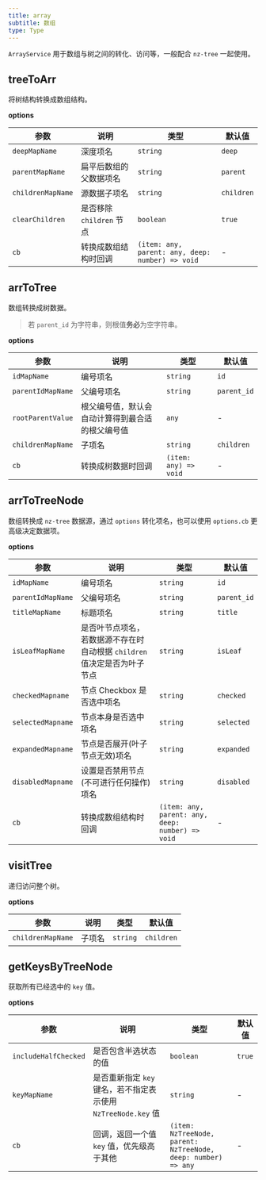 ```yaml
---
title: array
subtitle: 数组
type: Type
---
```


`ArrayService` 用于数组与树之间的转化、访问等，一般配合 `nz-tree` 一起使用。

## treeToArr

将树结构转换成数组结构。

**options**

| 参数 | 说明 | 类型 | 默认值 |
|----|----|----|-----|
| `deepMapName` | 深度项名 | `string` | `deep` |
| `parentMapName` | 扁平后数组的父数据项名 | `string` | `parent` |
| `childrenMapName` | 源数据子项名 | `string` | `children` |
| `clearChildren` | 是否移除 `children` 节点 | `boolean` | `true` |
| `cb` | 转换成数组结构时回调 | `(item: any, parent: any, deep: number) => void` | - |

## arrToTree

数组转换成树数据。

> 若 `parent_id` 为字符串，则根值**务必**为空字符串。

**options**

| 参数 | 说明 | 类型 | 默认值 |
|----|----|----|-----|
| `idMapName` | 编号项名 | `string` | `id` |
| `parentIdMapName` | 父编号项名 | `string` | `parent_id` |
| `rootParentValue` | 根父编号值，默认会自动计算得到最合适的根父编号值 | `any` | - |
| `childrenMapName` | 子项名 | `string` | `children` |
| `cb` | 转换成树数据时回调 | `(item: any) => void` | - |

## arrToTreeNode

数组转换成 `nz-tree` 数据源，通过 `options` 转化项名，也可以使用 `options.cb` 更高级决定数据项。

**options**

| 参数 | 说明 | 类型 | 默认值 |
|----|----|----|-----|
| `idMapName` | 编号项名 | `string` | `id` |
| `parentIdMapName` | 父编号项名 | `string` | `parent_id` |
| `titleMapName` | 标题项名 | `string` | `title` |
| `isLeafMapName` | 是否叶节点项名，若数据源不存在时自动根据 `children` 值决定是否为叶子节点 | `string` | `isLeaf` |
| `checkedMapname` | 节点 Checkbox 是否选中项名 | `string` | `checked` |
| `selectedMapname` | 节点本身是否选中项名 | `string` | `selected` |
| `expandedMapname` | 节点是否展开(叶子节点无效)项名 | `string` | `expanded` |
| `disabledMapname` | 设置是否禁用节点(不可进行任何操作)项名 | `string` | `disabled` |
| `cb` | 转换成数组结构时回调 | `(item: any, parent: any, deep: number) => void` | - |

## visitTree

递归访问整个树。

**options**

| 参数 | 说明 | 类型 | 默认值 |
|----|----|----|-----|
| `childrenMapName` | 子项名 | `string` | `children` |

## getKeysByTreeNode

获取所有已经选中的 `key` 值。

**options**

| 参数 | 说明 | 类型 | 默认值 |
|----|----|----|-----|
| `includeHalfChecked` | 是否包含半选状态的值 | `boolean` | `true` |
| `keyMapName` | 是否重新指定 `key` 键名，若不指定表示使用 `NzTreeNode.key` 值 | `string` | - |
| `cb` | 回调，返回一个值 `key` 值，优先级高于其他 | `(item: NzTreeNode, parent: NzTreeNode, deep: number) => any` | - |
